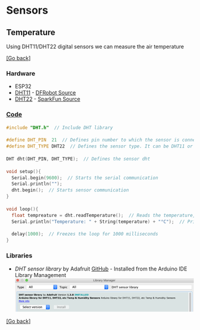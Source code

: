 # Sensors
## Temperature 
Using DHT11/DHT22 digital sensors we can measure the air temperature

[[Go back]](/sensors/temperature)

### Hardware
- ESP32
- [DHT11](../docs/datasheet_dht11.pdf) - [DFRobot Source](https://image.dfrobot.com/image/data/KIT0003/DHT11%20datasheet.pdf)
- [DHT22](../docs/datasheet_dht22.pdf) - [SparkFun Source](https://www.sparkfun.com/datasheets/Sensors/Temperature/DHT22.pdf)

### [Code](DHT.ino)
```cpp
#include "DHT.h"  // Include DHT library

#define DHT_PIN  21  // Defines pin number to which the sensor is connected 
#define DHT_TYPE DHT22  // Defines the sensor type. It can be DHT11 or DHT22

DHT dht(DHT_PIN, DHT_TYPE);  // Defines the sensor dht

void setup(){
  Serial.begin(9600);  // Starts the serial communication
  Serial.println("");
  dht.begin();  // Starts sensor communication
}

void loop(){
  float tempreature = dht.readTemperature();  // Reads the temperature, it takes about 250 milliseconds
  Serial.println("Temperature: " + String(temperature) + "°C");  // Prints in a new line the result
  
  delay(1000);  // Freezes the loop for 1000 milliseconds
}
```

### Libraries
- _DHT sensor library_ by Adafruit [GitHub](https://github.com/adafruit/DHT-sensor-library) - Installed from the Arduino IDE Library Management
![dht_library](../docs/dht_installation.png)

[[Go back]](/sensors/temperature)
